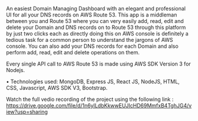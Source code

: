 An easiest Domain Managing Dashboard with an elegant and professional UI for all your DNS records on AWS Route 53. This app is a middleman between you and Route 53 where you can very easily add, read, edit and delete your Domain and DNS records on to Route 53 through this platform by just two clicks each as directly doing this on AWS console is definitely a tedious task for a common person to understand the jargons of AWS console. You can also add your DNS records for each Domain and also perform add, read, edit and delete operations on them.

Every single API call to AWS Route 53 is made using AWS SDK Version 3 for Nodejs.

•	Technologies used: MongoDB, Express JS, React JS, NodeJS, HTML, CSS, Javascript, AWS SDK V3, Bootstrap.

 Watch the full vedio recording of the project using the following link :  https://drive.google.com/file/d/1n6ylLdbKkwwEUJIcHD69MmfxB4TghJG4/view?usp=sharing